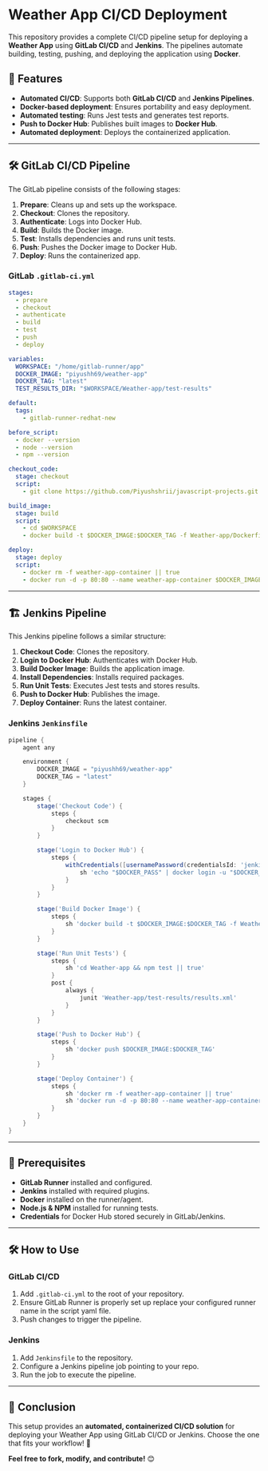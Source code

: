 # Weather App CI/CD Deployment

This repository provides a complete CI/CD pipeline setup for deploying a **Weather App** using **GitLab CI/CD** and **Jenkins**. The pipelines automate building, testing, pushing, and deploying the application using **Docker**.

## 🚀 Features
- **Automated CI/CD**: Supports both **GitLab CI/CD** and **Jenkins Pipelines**.
- **Docker-based deployment**: Ensures portability and easy deployment.
- **Automated testing**: Runs Jest tests and generates test reports.
- **Push to Docker Hub**: Publishes built images to **Docker Hub**.
- **Automated deployment**: Deploys the containerized application.

---

## 🛠 GitLab CI/CD Pipeline

The GitLab pipeline consists of the following stages:
1. **Prepare**: Cleans up and sets up the workspace.
2. **Checkout**: Clones the repository.
3. **Authenticate**: Logs into Docker Hub.
4. **Build**: Builds the Docker image.
5. **Test**: Installs dependencies and runs unit tests.
6. **Push**: Pushes the Docker image to Docker Hub.
7. **Deploy**: Runs the containerized app.

### GitLab `.gitlab-ci.yml`
```yaml
stages:
  - prepare
  - checkout
  - authenticate
  - build
  - test
  - push
  - deploy

variables:
  WORKSPACE: "/home/gitlab-runner/app"
  DOCKER_IMAGE: "piyushh69/weather-app"
  DOCKER_TAG: "latest"
  TEST_RESULTS_DIR: "$WORKSPACE/Weather-app/test-results"

default:
  tags:
    - gitlab-runner-redhat-new

before_script:
  - docker --version
  - node --version
  - npm --version

checkout_code:
  stage: checkout
  script:
    - git clone https://github.com/Piyushshrii/javascript-projects.git $WORKSPACE

build_image:
  stage: build
  script:
    - cd $WORKSPACE
    - docker build -t $DOCKER_IMAGE:$DOCKER_TAG -f Weather-app/Dockerfile Weather-app/

deploy:
  stage: deploy
  script:
    - docker rm -f weather-app-container || true
    - docker run -d -p 80:80 --name weather-app-container $DOCKER_IMAGE:$DOCKER_TAG
```

---

## 🏗 Jenkins Pipeline

This Jenkins pipeline follows a similar structure:
1. **Checkout Code**: Clones the repository.
2. **Login to Docker Hub**: Authenticates with Docker Hub.
3. **Build Docker Image**: Builds the application image.
4. **Install Dependencies**: Installs required packages.
5. **Run Unit Tests**: Executes Jest tests and stores results.
6. **Push to Docker Hub**: Publishes the image.
7. **Deploy Container**: Runs the latest container.

### Jenkins `Jenkinsfile`
```groovy
pipeline {
    agent any

    environment {
        DOCKER_IMAGE = "piyushh69/weather-app"
        DOCKER_TAG = "latest"
    }

    stages {
        stage('Checkout Code') {
            steps {
                checkout scm
            }
        }

        stage('Login to Docker Hub') {
            steps {
                withCredentials([usernamePassword(credentialsId: 'jenkins-server-id', usernameVariable: 'DOCKER_USER', passwordVariable: 'DOCKER_PASS')]) {
                    sh 'echo "$DOCKER_PASS" | docker login -u "$DOCKER_USER" --password-stdin'
                }
            }
        }

        stage('Build Docker Image') {
            steps {
                sh 'docker build -t $DOCKER_IMAGE:$DOCKER_TAG -f Weather-app/Dockerfile Weather-app/'
            }
        }

        stage('Run Unit Tests') {
            steps {
                sh 'cd Weather-app && npm test || true'
            }
            post {
                always {
                    junit 'Weather-app/test-results/results.xml'
                }
            }
        }

        stage('Push to Docker Hub') {
            steps {
                sh 'docker push $DOCKER_IMAGE:$DOCKER_TAG'
            }
        }

        stage('Deploy Container') {
            steps {
                sh 'docker rm -f weather-app-container || true'
                sh 'docker run -d -p 80:80 --name weather-app-container $DOCKER_IMAGE:$DOCKER_TAG'
            }
        }
    }
}
```

---

## 📌 Prerequisites
- **GitLab Runner** installed and configured.
- **Jenkins** installed with required plugins.
- **Docker** installed on the runner/agent.
- **Node.js & NPM** installed for running tests.
- **Credentials** for Docker Hub stored securely in GitLab/Jenkins.

---

## 🛠 How to Use
### **GitLab CI/CD**
1. Add `.gitlab-ci.yml` to the root of your repository.
2. Ensure GitLab Runner is properly set up replace your configured runner name in the script yaml file.
3. Push changes to trigger the pipeline.

### **Jenkins**
1. Add `Jenkinsfile` to the repository.
2. Configure a Jenkins pipeline job pointing to your repo.
3. Run the job to execute the pipeline.

---

## 🎯 Conclusion
This setup provides an **automated, containerized CI/CD solution** for deploying your Weather App using GitLab CI/CD or Jenkins. Choose the one that fits your workflow! 🚀

**Feel free to fork, modify, and contribute!** 😊

